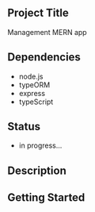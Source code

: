## Project Title

Management MERN app

## Dependencies

- node.js
- typeORM 
- express 
- typeScript 

## Status

- in progress...

## Description


## Getting Started

